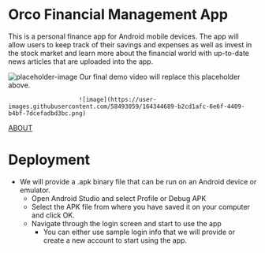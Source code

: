 # Orco Financial Management App
This is a personal finance app for Android mobile devices. The app will allow users to keep track of their savings and expenses as well as invest in the stock market and learn more about the financial world with up-to-date news articles that are uploaded into the app.


![placeholder-image](https://user-images.githubusercontent.com/77368286/164344125-31dcbd0e-cb11-4972-a16d-aea4a554ad76.png)
Our final demo video will replace this placeholder above.




                        ![image](https://user-images.githubusercontent.com/58493059/164344689-b2cd1afc-6e6f-4409-b4bf-7dcefadbd3bc.png)


[ABOUT](https://sccapstone.github.io/Orco/about)

# Deployment

- We will provide a .apk binary file that can be run on an Android device or emulator. 
    - Open Android Studio and select Profile or Debug APK
    - Select the APK file from where you have saved it on your computer and click OK.
    - Navigate through the login screen and start to use the app
        - You can either use sample login info that we will provide or create a new account to start using the app.

